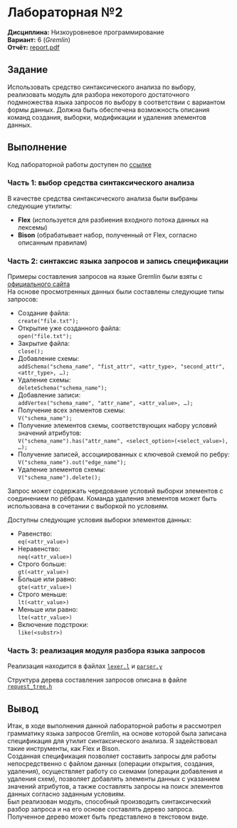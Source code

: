 # Лабораторная №2
**Дисциплина:** Низкоуровневое программирование<br/>
**Вариант:** 6 (*Gremlin*)<br/>
**Отчёт:** [report.pdf](https://github.com/ANegrash/LowLevelProg_lab2/blob/master/report.pdf)
## Задание
Использовать средство синтаксического анализа по выбору, реализовать модуль для разбора некоторого достаточного подмножества языка запросов по выбору в соответствии с вариантом формы данных. Должна быть обеспечена возможность описания команд создания, выборки, модификации и удаления элементов данных.
## Выполнение
Код лабораторной работы доступен по [ссылке](https://github.com/ANegrash/LowLevelProg_lab2)
### Часть 1: выбор средства синтаксического анализа
В качестве средства синтаксического анализа были выбраны следующие утилиты:
- **Flex** (используется для разбиения входного потока данных на лексемы)
- **Bison** (обрабатывает набор, полученный от Flex, согласно описанным правилам)
### Часть 2: синтаксис языка запросов и запись спецификации
Примеры составления запросов на языке Gremlin были взяты с [официального сайта](https://docs.janusgraph.org/getting-started/gremlin/)<br/>
На основе просмотренных данных были составлены следующие типы запросов:
- Создание файла: <br/>`create("file.txt");`
-	Открытие уже созданного файла: <br/>`open("file.txt");`
-	Закрытие файла: <br/>`close();`
-	Добавление схемы: <br/>`addSchema("schema_name", "fist_attr", <attr_type>, "second_attr", <attr_type>, …);`
-	Удаление схемы: <br/>`deleteSchema("schema_name");`
-	Добавление записи: <br/>`addVertex("schema_name", "attr_name", <attr_value>, …);`
-	Получение всех элементов схемы: <br/>`V("schema_name");`
-	Получение элементов схемы, соответствующих набору условий значений атрибутов: <br/>`V("schema_name").has("attr_name", <select_option>(<select_value>), …);`
-	Получение записей, ассоциированных с ключевой схемой по ребру: <br/>`V("schema_name").out("edge_name");`
-	Удаление элементов схемы: <br/>`V("schema_name").delete();`

Запрос может содержать чередование условий выборки элементов с соединением по рёбрам. Команда удаления элементов может быть использована в сочетании с выборкой по условиям.

Доступны следующие условия выборки элементов данных:
- Равенство: <br/>`eq(<attr_value>)`
-	Неравенство: <br/>`neq(<attr_value>)`
-	Строго больше: <br/>`gt(<attr_value>)`
-	Больше или равно: <br/>`gte(<attr_value>)`
-	Строго меньше: <br/>`lt(<attr_value>)`
-	Меньше или равно: <br/>`lte(<attr_value>)`
-	Включение подстроки: <br/>`like(<substr>)`

### Часть 3: реализация модуля разбора языка запросов
Реализация находится в файлах [`lexer.l`](https://github.com/ANegrash/LowLevelProg_lab2/blob/master/lexer.l) и [`parser.y`](https://github.com/ANegrash/LowLevelProg_lab2/blob/master/parser.y)

Структура дерева составления запросов описана в файле [`request_tree.h`](https://github.com/ANegrash/LowLevelProg_lab2/blob/master/request_tree.h)

## Вывод
Итак, в ходе выполнения данной лабораторной работы я рассмотрел грамматику языка запросов Gremlin, на основе которой была записана спецификация для утилит синтаксического анализа. Я задействовал такие инструменты, как Flex и Bison.<br/>
Созданная спецификация позволяет составить запросы для работы непосредственно с файлом данных (операции открытия, создания, удаления), осуществляет работу со схемами (операции добавления и удаления схем), позволяет добавлять элементы данных с указанием значений атрибутов, а также составлять запросы на поиск элементов данных согласно заданным условиям.<br/>
Был реализован модуль, способный производить синтаксический разбор запроса и на его основе составлять дерево запроса. Полученное дерево может быть представлено в текстовом виде.


